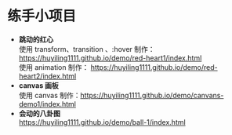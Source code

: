 # 练手小项目

- **跳动的红心**  
  使用 transform、transition 、:hover 制作： https://huyiling1111.github.io/demo/red-heart1/index.html  
  使用 animation 制作： https://huyiling1111.github.io/demo/red-heart2/index.html
- **canvas 画板**  
  使用 canvas 制作：https://huyiling1111.github.io/demo/canvans-demo1/index.html
- **会动的八卦图**  
  https://huyiling1111.github.io/demo/ball-1/index.html
